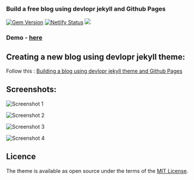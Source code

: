 

### Build a free blog using devlopr jekyll and Github Pages


[![Gem Version](https://badge.fury.io/rb/devlopr.svg)](https://badge.fury.io/rb/devlopr)
[![Netlify Status](https://api.netlify.com/api/v1/badges/4232ac2b-63e0-4c78-92e0-e95aad5ab8c3/deploy-status)](https://app.netlify.com/sites/devlopr/deploys)
![](https://ruby-gem-downloads-badge.herokuapp.com/devlopr?type=total&color=brightgreen&style=plastic)

### Demo - [here](https://devlopr.netlify.com)

## Creating a new blog using devlopr jekyll theme:

Follow this : [Building a blog using devlopr jekyll theme and Github Pages](https://sujaykundu.com/jekyll/2019/06/22/building-a-blog-using-devlopr-jekyll-theme.html)

## Screenshots:

![Screenshot 1](https://raw.githubusercontent.com/sujaykundu777/devlopr-starter/master/assets/img/screenshot1.png)

![Screenshot 2](https://raw.githubusercontent.com/sujaykundu777/devlopr-starter/master/assets/img/screenshot2.png)

![Screenshot 3](https://raw.githubusercontent.com/sujaykundu777/devlopr-starter/master/assets/img/screenshot3.png)

![Screenshot 4](https://raw.githubusercontent.com/sujaykundu777/devlopr-starter/master/assets/img/screenshot4.png)



## Licence

The theme is available as open source under the terms of the [MIT License](https://opensource.org/licenses/MIT).



